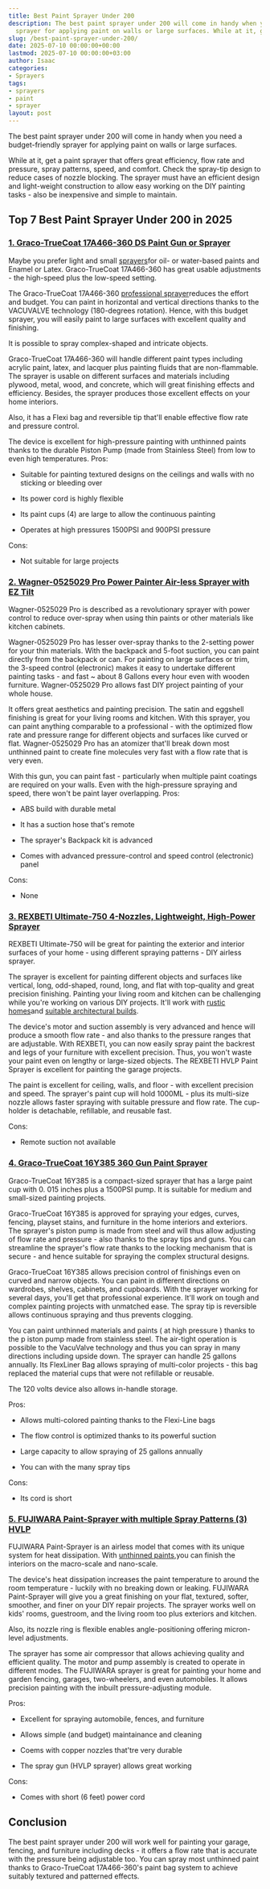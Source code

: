 ```yaml
---
title: Best Paint Sprayer Under 200
description: The best paint sprayer under 200 will come in handy when you need a budget-friendly
  sprayer for applying paint on walls or large surfaces. While at it, get a...
slug: /best-paint-sprayer-under-200/
date: 2025-07-10 00:00:00+00:00
lastmod: 2025-07-10 00:00:00+03:00
author: Isaac
categories:
- Sprayers
tags:
- sprayers
- paint
- sprayer
layout: post
---
```

The best paint sprayer under 200 will come in handy when you need a budget-friendly sprayer for applying paint on walls or large surfaces.

While at it, get a paint sprayer that offers great efficiency, flow rate and pressure, spray patterns, speed, and comfort. Check the spray-tip design to reduce cases of nozzle blocking. The sprayer must have an efficient design and light-weight construction to allow easy working on the DIY painting tasks - also be inexpensive and simple to maintain.

## Top 7 Best Paint Sprayer Under 200 in 2025

###  [1. Graco-TrueCoat 17A466-360 DS Paint Gun or Sprayer](https://www.amazon.com/dp/B00NHX6UWY/?tag=p-policy-20)

Maybe you prefer light and small [sprayers](https://pestpolicy.com/best-paint-sprayer-for-ceiling/)for oil- or water-based paints and Enamel or Latex. Graco-TrueCoat 17A466-360 has great usable adjustments - the high-speed plus the low-speed setting.

The Graco-TrueCoat 17A466-360 [professional sprayer](https://pestpolicy.com/best-professional-airless-paint-sprayer/)reduces the effort and budget. You can paint in horizontal and vertical directions thanks to the VACUVALVE technology (180-degrees rotation). Hence, with this budget sprayer, you will easily paint to large surfaces with excellent quality and finishing.

It is possible to spray complex-shaped and intricate objects.

Graco-TrueCoat 17A466-360 will handle different paint types including acrylic paint, latex, and lacquer plus painting fluids that are non-flammable. The sprayer is usable on different surfaces and materials including plywood, metal, wood, and concrete, which will great finishing effects and efficiency. Besides, the sprayer produces those excellent effects on your home interiors.

Also, it has a Flexi bag and reversible tip that'll enable effective flow rate and pressure control.

The device is excellent for high-pressure painting with unthinned paints thanks to the durable Piston Pump (made from Stainless Steel) from low to even high temperatures.
Pros:

- Suitable for painting textured designs on the ceilings and walls with no sticking or bleeding over

- Its power cord is highly flexible

- Its paint cups (4) are large to allow the continuous painting

- Operates at high pressures 1500PSI and 900PSI pressure

Cons:

- Not suitable for large projects

###  [2. Wagner-0525029 Pro Power Painter Air-less Sprayer with EZ Tilt](https://www.amazon.com/dp/B008KS9LW2/?tag=p-policy-20)

Wagner-0525029 Pro is described as a revolutionary sprayer with power control to reduce over-spray when using thin paints or other materials like kitchen cabinets.

Wagner-0525029 Pro has lesser over-spray thanks to the 2-setting power for your thin materials. With the backpack and 5-foot suction, you can paint directly from the backpack or can. For painting on large surfaces or trim, the 3-speed control (electronic) makes it easy to undertake different painting tasks - and fast ~ about 8 Gallons every hour even with wooden furniture. Wagner-0525029 Pro allows fast DIY project painting of your whole house.

It offers great aesthetics and painting precision. The satin and eggshell finishing is great for your living rooms and kitchen. With this sprayer, you can paint anything comparable to a professional - with the optimized flow rate and pressure range for different objects and surfaces like curved or flat. Wagner-0525029 Pro has an atomizer that'll break down most unthinned paint to create fine molecules very fast with a flow rate that is very even.

With this gun, you can paint fast - particularly when multiple paint coatings are required on your walls. Even with the high-pressure spraying and speed, there won't be paint layer overlapping.
Pros:

- ABS build with durable metal

- It has a suction hose that's remote

- The sprayer's Backpack kit is advanced

- Comes with advanced pressure-control and speed control (electronic) panel

Cons:

- None

###  [3. REXBETI Ultimate-750 4-Nozzles, Lightweight, High-Power Sprayer](https://www.amazon.com/dp/B07DLR5FK2/?tag=p-policy-20)

REXBETI Ultimate-750 will be great for painting the exterior and interior surfaces of your home - using different spraying patterns - DIY airless sprayer.

The sprayer is excellent for painting different objects and surfaces like vertical, long, odd-shaped, round, long, and flat with top-quality and great precision finishing. Painting your living room and kitchen can be challenging while you're working on various DIY projects. It'll work with [rustic homes](https://spraygadgets.com/how-does-painting-prevent-corrosion/)and [suitable architectural builds](https://spraygadgets.com/outside-color-of-indian-house/).

The device's motor and suction assembly is very advanced and hence will produce a smooth flow rate - and also thanks to the pressure ranges that are adjustable. With REXBETI, you can now easily spray paint the backrest and legs of your furniture with excellent precision. Thus, you won't waste your paint even on lengthy or large-sized objects. The REXBETI HVLP Paint Sprayer is excellent for painting the garage projects.

The paint is excellent for ceiling, walls, and floor - with excellent precision and speed. The sprayer's paint cup will hold 1000ML - plus its multi-size nozzle allows faster spraying with suitable pressure and flow rate. The cup-holder is detachable, refillable, and reusable fast.

Cons:

- Remote suction not available

###  [4. Graco-TrueCoat 16Y385 360 Gun Paint Sprayer](https://www.amazon.com/dp/B00NHXEOCW/?tag=p-policy-20)

Graco-TrueCoat 16Y385 is a compact-sized sprayer that has a large paint cup with 0. 015 inches plus a 1500PSI pump. It is suitable for medium and small-sized painting projects.

Graco-TrueCoat 16Y385 is approved for spraying your edges, curves, fencing, playset stains, and furniture in the home interiors and exteriors. The sprayer's piston pump is made from steel and will thus allow adjusting of flow rate and pressure - also thanks to the spray tips and guns. You can streamline the sprayer's flow rate thanks to the locking mechanism that is secure - and hence suitable for spraying the complex structural designs.

Graco-TrueCoat 16Y385 allows precision control of finishings even on curved and narrow objects. You can paint in different directions on wardrobes, shelves, cabinets, and cupboards. With the sprayer working for several days, you'll get that professional experience. It'll work on tough and complex painting projects with unmatched ease. The spray tip is reversible allows continuous spraying and thus prevents clogging.

You can paint unthinned materials and paints ( at high pressure ) thanks to the p iston pump made from stainless steel. The air-tight operation is possible to the VacuValve technology and thus you can spray in many directions including upside down. The sprayer can handle 25 gallons annually. Its FlexLiner Bag allows spraying of multi-color projects - this bag replaced the material cups that were not refillable or reusable.

The 120 volts device also allows in-handle storage.

Pros:

- Allows multi-colored painting thanks to the Flexi-Line bags

- The flow control is optimized thanks to its powerful suction

- Large capacity to allow spraying of 25 gallons annually

- You can with the many spray tips

Cons:

- Its cord is short

###  [5. FUJIWARA Paint-Sprayer with multiple Spray Patterns (3) HVLP](https://www.amazon.com/dp/B07J5FJS79/?tag=p-policy-20)

FUJIWARA Paint-Sprayer is an airless model that comes with its unique system for heat dissipation. With [unthinned paints](https://pestpolicy.com/best-paint-sprayer-for-doors/),you can finish the interiors on the macro-scale and nano-scale.

The device's heat dissipation increases the paint temperature to around the room temperature - luckily with no breaking down or leaking. FUJIWARA Paint-Sprayer will give you a great finishing on your flat, textured, softer, smoother, and finer on your DIY repair projects. The sprayer works well on kids' rooms, guestroom, and the living room too plus exteriors and kitchen.

Also, its nozzle ring is flexible enables angle-positioning offering micron-level adjustments.

The sprayer has some air compressor that allows achieving quality and efficient quality. The motor and pump assembly is created to operate in different modes. The FUJIWARA sprayer is great for painting your home and garden fencing, garages, two-wheelers, and even automobiles. It allows precision painting with the inbuilt pressure-adjusting module.

Pros:

- Excellent for spraying automobile, fences, and furniture

- Allows simple (and budget) maintainance and cleaning

- Coems with copper nozzles that'tre very durable

- The spray gun (HVLP sprayer) allows great working

Cons:

- Comes with short (6 feet) power cord

##  Conclusion

The best paint sprayer under 200 will work well for painting your garage, fencing, and furniture including decks - it offers a flow rate that is accurate with the pressure being adjustable too. You can spray most unthinned paint thanks to Graco-TrueCoat 17A466-360's paint bag system to achieve suitably textured and patterned effects.